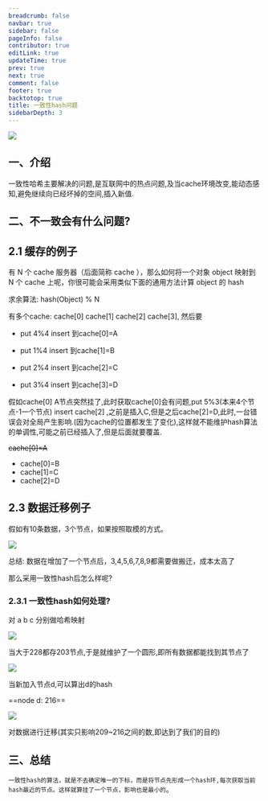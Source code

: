 ```yaml
---
breadcrumb: false
navbar: true
sidebar: false
pageInfo: false
contributor: true
editLink: true
updateTime: true
prev: true
next: true
comment: false
footer: true
backtotop: true
title: 一致性hash问题
sidebarDepth: 3
---
```


![](https://img.springlearn.cn/learn_aecfc8e243edb199c726728413b1522c.gif)

## 一、介绍

一致性哈希主要解决的问题,是互联网中的热点问题,及当cache环境改变,能动态感知,避免继续向已经坏掉的空间,插入新值.

## 二、不一致会有什么问题?

## 2.1 缓存的例子

有 N 个 cache 服务器（后面简称 cache ），那么如何将一个对象 object 映射到 N 个 cache 上呢，你很可能会采用类似下面的通用方法计算 object 的 hash

求余算法: hash(Object) % N

有多个cache: cache[0] cache[1] cache[2] cache[3], 然后要

- put 4%4 insert 到cache[0]=A

- put 1%4 insert 到cache[1]=B

- put 2%4 insert 到cache[2]=C

- put 3%4 insert 到cache[3]=D

假如cache[0] A节点突然挂了,此时获取cache[0]会有问题,put 5%3(本来4个节点-1一个节点) insert cache[2] ,之前是插入C,但是之后cache[2]=D,此时,一台错误会对全局产生影响.(因为cache的位置都发生了变化),这样就不能维护hash算法的单调性,可能之前已经插入了,但是后面就要覆盖.


<del>cache[0]=A</del>

- cache[0]=B
- cache[1]=C
- cache[2]=D


## 2.3 数据迁移例子

假如有10条数据，3个节点，如果按照取模的方式。

![](https://img.springlearn.cn/blog/learn_1652926998000.png)

总结: 数据在增加了一个节点后，3,4,5,6,7,8,9都需要做搬迁，成本太高了

那么采用一致性hash后怎么样呢?

### 2.3.1 一致性hash如何处理?
对 a b c 分别做哈希映射

![](https://img.springlearn.cn/blog/learn_1652927183000.png)

当大于228都存203节点,于是就维护了一个圆形,即所有数据都能找到其节点了

![](https://img.springlearn.cn/blog/learn_1652927207000.png)

当新加入节点d,可以算出d的hash

==node d: 216==

![](https://img.springlearn.cn/blog/learn_1652927238000.png)

对数据进行迁移(其实只影响209~216之间的数,即达到了我们的目的)

## 三、总结

`一致性hash的算法，就是不去确定唯一的下标，而是将节点先形成一个hash环,每次获取当前hash最近的节点。这样就算挂了一个节点，影响也是最小的`。
